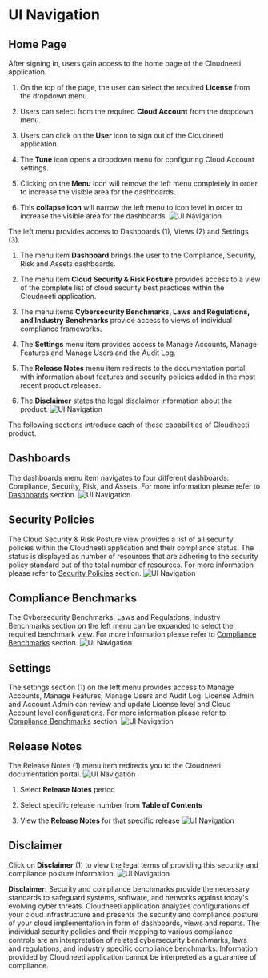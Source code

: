 UI Navigation
=============

Home Page
---------

After signing in, users gain access to the home page of the Cloudneeti
application.

1.  On the top of the page, the user can select the required **License** from
    the dropdown menu.

2.  Users can select from the required **Cloud Account** from the dropdown menu.

3.  Users can click on the **User** icon to sign out of the Cloudneeti
    application.

4.  The **Tune** icon opens a dropdown menu for configuring Cloud Account
    settings.

5.  Clicking on the **Menu** icon will remove the left menu completely in order
    to increase the visible area for the dashboards.

6.  This **collapse icon** will narrow the left menu to icon level in order to
    increase the visible area for the dashboards.
	![UI Navigation](.././images/userGuideUINavigation/UINavigation_Homepage.png#thumbnail)

The left menu provides access to Dashboards (1), Views (2) and Settings (3).

1.  The menu item **Dashboard** brings the user to the Compliance, Security,
    Risk and Assets dashboards.

2.  The menu item **Cloud Security & Risk Posture** provides access to a view of
    the complete list of cloud security best practices within the Cloudneeti
    application.

3.  The menu items **Cybersecurity Benchmarks, Laws and Regulations, and
    Industry Benchmarks** provide access to views of individual compliance
    frameworks.

4.  The **Settings** menu item provides access to Manage Accounts, Manage
    Features and Manage Users and the Audit Log.

5.  The **Release Notes** menu item redirects to the documentation portal with
    information about features and security policies added in the most recent
    product releases.

6.  The **Disclaimer** states the legal disclaimer information about the
    product.
	![UI Navigation](.././images/userGuideUINavigation/Left_Menu_Items.png#thumbnail)

The following sections introduce each of these capabilities of Cloudneeti
product.

Dashboards
----------

The dashboards menu item navigates to four different dashboards: Compliance,
Security, Risk, and Assets. For more information please refer to [Dashboards]()
section.
	![UI Navigation](.././images/userGuideUINavigation/Dashboard_Section.png#thumbnail)

Security Policies
-----------------

The Cloud Security & Risk Posture view provides a list of all security policies
within the Cloudneeti application and their compliance status. The status is
displayed as number of resources that are adhering to the security policy
standard out of the total number of resources. For more information please refer
to [Security Policies]() section.
	![UI Navigation](.././images/userGuideUINavigation/Security_Policies.png#thumbnail)

Compliance Benchmarks
---------------------

The Cybersecurity Benchmarks, Laws and Regulations, Industry Benchmarks section
on the left menu can be expanded to select the required benchmark view. For more
information please refer to [Compliance Benchmarks]() section.
	![UI Navigation](.././images/userGuideUINavigation/Compliance_Benchmarks.png#thumbnail)

Settings
--------

The settings section (1) on the left menu provides access to Manage Accounts,
Manage Features, Manage Users and Audit Log. License Admin and Account Admin can
review and update License level and Cloud Account level configurations. For more
information please refer to [Compliance Benchmarks]() section.
	![UI Navigation](.././images/userGuideUINavigation/Settings_Panel.png#thumbnail)

Release Notes
-------------

The Release Notes (1) menu item redirects you to the Cloudneeti documentation
portal.
	![UI Navigation](.././images/userGuideUINavigation/Release_Notes.png#thumbnail)

1.  Select **Release Notes** period

2.  Select specific release number from **Table of Contents**

3.  View the **Release Notes** for that specific release
	![UI Navigation](.././images/userGuideUINavigation/Release_Notes_Details.png#thumbnail)

Disclaimer
----------

Click on **Disclaimer** (1) to view the legal terms of providing this security
and compliance posture information.
	![UI Navigation](.././images/userGuideUINavigation/Disclaimer.png#thumbnail)

**Disclaimer:** Security and compliance benchmarks provide the necessary
standards to safeguard systems, software, and networks against today's evolving
cyber threats. Cloudneeti application analyzes configurations of your cloud
infrastructure and presents the security and compliance posture of your cloud
implementation in form of dashboards, views and reports. The individual security
policies and their mapping to various compliance controls are an interpretation
of related cybersecurity benchmarks, laws and regulations, and industry specific
compliance benchmarks. Information provided by Cloudneeti application cannot be
interpreted as a guarantee of compliance.

